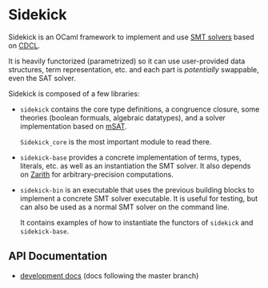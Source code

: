 # Sidekick

Sidekick is an OCaml framework to implement and use
[SMT solvers](https://en.wikipedia.org/wiki/Satisfiability_modulo_theories)
based on [CDCL](https://en.wikipedia.org/wiki/Conflict-driven_clause_learning).

It is heavily functorized (parametrized) so it can use user-provided data structures,
term representation, etc. and each part is _potentially_ swappable, even the SAT solver.

Sidekick is composed of a few libraries:

- `sidekick` contains the core type definitions, a congruence closure,
  some theories (boolean formuals, algebraic datatypes),
  and a solver implementation based on [mSAT](https://github.com/Gbury/mSAT).

  `Sidekick_core` is the most important module to read there.
- `sidekick-base` provides a concrete implementation of terms, types,
  literals, etc. as well as an instantiation the SMT solver.
  It also depends on [Zarith](https://github.com/ocaml/Zarith)
  for arbitrary-precision computations.
- `sidekick-bin` is an executable that uses the previous building blocks
  to implement a concrete SMT solver executable. It is useful for testing, but
  can also be used as a normal SMT solver on the command line.

  It contains examples of how to instantiate the functors of `sidekick`
  and `sidekick-base`.

## API Documentation

- [development docs](dev/index.html) (docs following the master branch)
